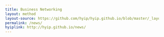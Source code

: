 ```yaml
---
title: Business Networking
layout: method
layout-source: https://github.com/hyip/hyip.github.io/blob/master/_layouts/method.html
permalink: /news/
hyiplink: http://hyip.github.io/news/
---
```

